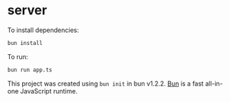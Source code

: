 # server

To install dependencies:

```bash
bun install
```

To run:

```bash
bun run app.ts
```

This project was created using `bun init` in bun v1.2.2. [Bun](https://bun.sh) is a fast all-in-one JavaScript runtime.
